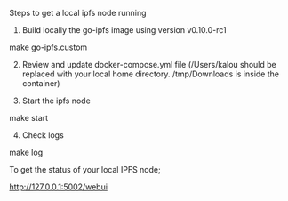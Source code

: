 
Steps to get a local ipfs node running

1. Build locally the go-ipfs image using version v0.10.0-rc1

make go-ipfs.custom

2. Review and update docker-compose.yml file (/Users/kalou should be replaced with your local home directory. /tmp/Downloads is inside the container)

3. Start the ipfs node

make start

4. Check logs

make log

To get the status of your local IPFS node;

http://127.0.0.1:5002/webui
